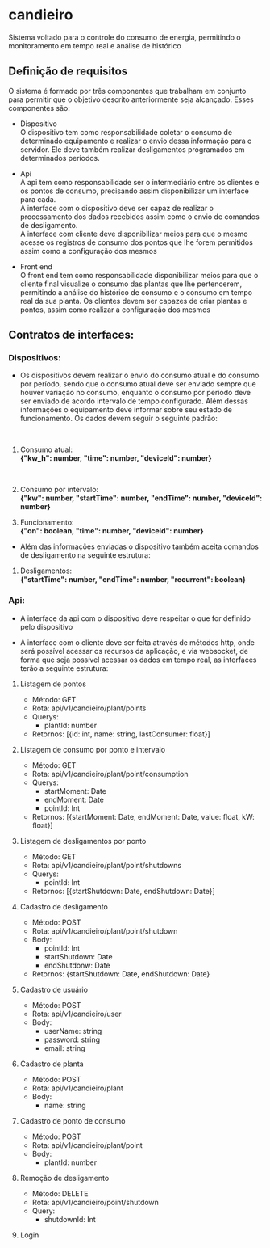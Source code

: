 # candieiro
Sistema voltado para o controle do consumo de energia, permitindo o monitoramento em tempo real e análise de histórico

## Definição de requisitos

O sistema é formado por três componentes que trabalham em conjunto para permitir que o objetivo descrito anteriormente seja alcançado. Esses componentes são:

* Dispositivo
    </br>O dispositivo tem como responsabilidade coletar o consumo de determinado equipamento e realizar o envio dessa informação para o servidor. Ele deve também realizar desligamentos programados em determinados períodos.
* Api
    </br>A api tem como responsabilidade ser o intermediário entre os clientes e os pontos de consumo, precisando assim disponibilizar um interface para cada. 
    </br>A interface com o dispositivo deve ser capaz de realizar o processamento dos dados recebidos assim como o envio de comandos de desligamento.
    </br>A interface com cliente deve disponibilizar meios para que o mesmo acesse os registros de consumo dos pontos que lhe forem permitidos assim como a configuração dos mesmos

* Front end
    </br>O front end tem como responsabilidade disponibilizar meios para que o cliente final visualize o consumo das plantas que lhe pertencerem, permitindo a análise do histórico de consumo e o consumo em tempo real da sua planta. Os clientes devem ser capazes de criar plantas e pontos, assim como realizar a configuração dos mesmos

## Contratos de interfaces:

### Dispositivos:

* Os dispositivos devem realizar o envio do consumo atual e do consumo por período, sendo que o consumo atual deve ser enviado sempre que houver variação no consumo, enquanto o consumo por período deve ser enviado de acordo intervalo de tempo configurado. Além dessas informações o equipamento deve informar sobre seu estado de funcionamento. Os dados devem seguir o seguinte padrão:
</br>

1. Consumo atual:</br>
**{"kw_h": number, "time": number, "deviceId": number}**
</br>

2. Consumo por intervalo:</br>
**{"kw": number, "startTime": number, "endTime": number, "deviceId": number}**

3. Funcionamento: <br>
**{"on": boolean, "time": number, "deviceId": number}**

* Além das informações enviadas o dispositivo também aceita comandos de desligamento na seguinte estrutura:

1. Desligamentos: </br>
**{"startTime": number, "endTime": number, "recurrent": boolean}**

### Api:

* A interface da api com o dispositivo deve respeitar o que for definido pelo dispositivo

* A interface com o cliente deve ser feita através de métodos http, onde será possível acessar os recursos da aplicação, e via websocket, de forma que seja possível acessar os dados em tempo real, as interfaces terão a seguinte estrutura: <br>

1. Listagem de pontos 
    - Método: GET
    - Rota: api/v1/candieiro/plant/points
    - Querys: 
        - plantId: number
    - Retornos: [{id: int, name: string, lastConsumer: float}]

2. Listagem de consumo por ponto e intervalo
    - Método: GET
    - Rota: api/v1/candieiro/plant/point/consumption
    - Querys:
        - startMoment: Date
        - endMoment: Date
        - pointId: Int
    - Retornos: [{startMoment: Date, endMoment: Date, value: float, kW: float}]

3. Listagem de desligamentos por ponto
    - Método: GET
    - Rota: api/v1/candieiro/plant/point/shutdowns
    - Querys:
        - pointId: Int
    - Retornos: [{startShutdown: Date, endShutdown: Date}]

4. Cadastro de desligamento
    - Método: POST
    - Rota: api/v1/candieiro/plant/point/shutdown
    - Body:
        - pointId: Int
        - startShutdown: Date
        - endShutdonw: Date
    - Retornos: {startShutdown: Date, endShutdown: Date}

5. Cadastro de usuário
    - Método: POST
    - Rota: api/v1/candieiro/user
    - Body:
        - userName: string
        - password: string
        - email: string

6. Cadastro de planta
    - Método: POST
    - Rota: api/v1/candieiro/plant
    - Body:
        - name: string

7. Cadastro de ponto de consumo
    - Método: POST
    - Rota: api/v1/candieiro/plant/point
    - Body:
        - plantId: number

8. Remoção de desligamento
    - Método: DELETE
    - Rota: api/v1/candieiro/point/shutdown
    - Query:
        - shutdownId: Int

9. Login
